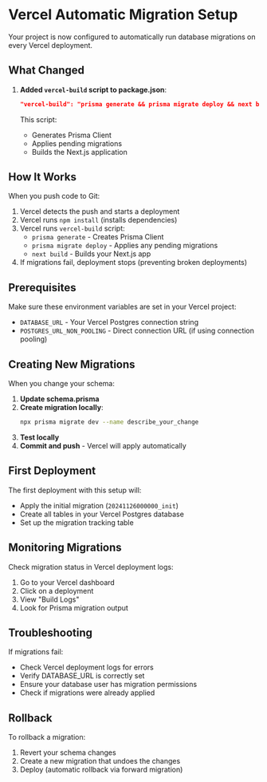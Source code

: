 # Vercel Automatic Migration Setup

Your project is now configured to automatically run database migrations on every Vercel deployment.

## What Changed

1. **Added `vercel-build` script to package.json**:
   ```json
   "vercel-build": "prisma generate && prisma migrate deploy && next build"
   ```

   This script:
   - Generates Prisma Client
   - Applies pending migrations
   - Builds the Next.js application

## How It Works

When you push code to Git:
1. Vercel detects the push and starts a deployment
2. Vercel runs `npm install` (installs dependencies)
3. Vercel runs `vercel-build` script:
   - `prisma generate` - Creates Prisma Client
   - `prisma migrate deploy` - Applies any pending migrations
   - `next build` - Builds your Next.js app
4. If migrations fail, deployment stops (preventing broken deployments)

## Prerequisites

Make sure these environment variables are set in your Vercel project:
- `DATABASE_URL` - Your Vercel Postgres connection string
- `POSTGRES_URL_NON_POOLING` - Direct connection URL (if using connection pooling)

## Creating New Migrations

When you change your schema:

1. **Update schema.prisma**
2. **Create migration locally**:
   ```bash
   npx prisma migrate dev --name describe_your_change
   ```
3. **Test locally**
4. **Commit and push** - Vercel will apply automatically

## First Deployment

The first deployment with this setup will:
- Apply the initial migration (`20241126000000_init`)
- Create all tables in your Vercel Postgres database
- Set up the migration tracking table

## Monitoring Migrations

Check migration status in Vercel deployment logs:
1. Go to your Vercel dashboard
2. Click on a deployment
3. View "Build Logs"
4. Look for Prisma migration output

## Troubleshooting

If migrations fail:
- Check Vercel deployment logs for errors
- Verify DATABASE_URL is correctly set
- Ensure your database user has migration permissions
- Check if migrations were already applied

## Rollback

To rollback a migration:
1. Revert your schema changes
2. Create a new migration that undoes the changes
3. Deploy (automatic rollback via forward migration)